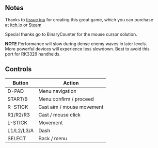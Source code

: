 ## Notes

Thanks to [tissue inu](https://www.tissueinu.com) for creating this great game, which you can purchase at [itch.io](https://tissueinu.itch.io/her-name-was-fire) or [Steam](https://store.steampowered.com/app/2083840/Her_Name_Was_Fire)

Special thanks go to BinaryCounter for the mouse cursor solution.

**NOTE** Performance will slow during dense enemy waves in later levels. More powerful devices will experience less slowdown. Best to avoid this port for RK3326 handhelds.


## Controls

| Button     | Action                    |
| ---------- | ------------------------- |
| D-PAD      | Menu navigation           |
| START/B    | Menu confirm / proceed    |
| R-STICK    | Cast aim / mouse movement |
| R1/R2/R3   | Cast / mouse click        |
| L-STICK    | Movement                  |
| L1/L2/L3/A | Dash                      |
| SELECT     | Back / menu               |

